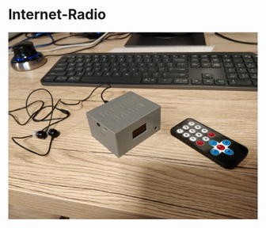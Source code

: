 # Internet-Radio

![Finished in case](https://github.com/geoavia/Internet-Radio/blob/master/photo.jpg)
